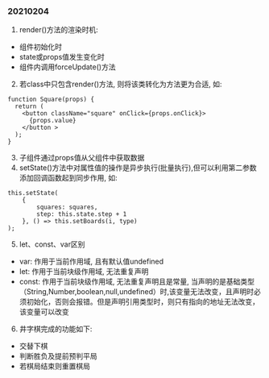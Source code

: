 ### 20210204
1. render()方法的渲染时机:
+ 组件初始化时
+ state或props值发生变化时
+ 组件内调用forceUpdate()方法
2. 若class中只包含render()方法, 则将该类转化为方法更为合适, 如:
```
function Square(props) {
  return (
    <button className="square" onClick={props.onClick}>
      {props.value}
    </button >
  );
}
```
3. 子组件通过props值从父组件中获取数据
4. setState()方法中对属性值的操作是异步执行(批量执行),但可以利用第二参数添加回调函数起到同步作用, 如:
```
this.setState(
    {
        squares: squares,
        step: this.state.step + 1
    }, () => this.setBoards(i, type)
);
```
5. let、const、var区别
+ var: 作用于当前作用域, 且有默认值undefined
+ let: 作用于当前块级作用域, 无法重复声明
+ const: 作用于当前块级作用域, 无法重复声明且是常量, 当声明的是基础类型（String,Number,boolean,null,undefined）时,该变量无法改变，且声明时必须初始化，否则会报错。但是声明引用类型时，则只有指向的地址无法改变，该变量可以改变
6. 井字棋完成的功能如下:
+ 交替下棋
+ 判断胜负及提前预判平局
+ 若棋局结束则重置棋局
